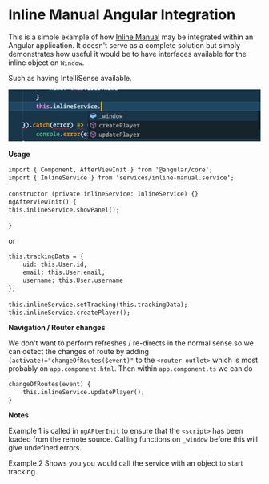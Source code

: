
  

#  Inline Manual Angular Integration

  

  

This is a simple example of how [Inline Manual](https://inlinemanual.com) may be integrated within an Angular application. It doesn't serve as a complete solution but simply demonstrates how useful it would be to have interfaces available for the inline object on `Window`.

Such as having IntelliSense available.

![VS Code Example](./example.png)

  

**Usage**

    import { Component, AfterViewInit } from '@angular/core';
    import { InlineService } from 'services/inline-manual.service';
    
    constructor (private inlineService: InlineService) {}
    ngAfterViewInit() {
    this.inlineService.showPanel();
    
    }

or

    this.trackingData = {
    	uid: this.User.id,
    	email: this.User.email,
    	username: this.User.username
    };
    
    this.inlineService.setTracking(this.trackingData);
    this.inlineService.createPlayer();

  

**Navigation / Router changes**

We don't want to perform refreshes / re-directs in the normal sense so we can detect the changes of route by adding `(activate)="changeOfRoutes($event)"` to the `<router-outlet>` which is most probably on `app.component.html`. Then within `app.component.ts` we can do

  

    changeOfRoutes(event) {
	    this.inlineService.updatePlayer();
    }

  
  

**Notes**

Example 1 is called in `ngAFterInit` to ensure that the `<script>` has been loaded from the remote source. Calling functions on `_window` before this will give undefined errors.

Example 2 Shows you you would call the service with an object to start tracking.
